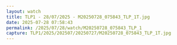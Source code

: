 ```yaml
---
layout: watch
title: TLP1 - 28/07/2025 - M20250728_075843_TLP_1T.jpg
date: 2025-07-28 07:58:43
permalink: /2025/07/28/watch/M20250728_075843_TLP_1
capture: TLP1/2025/202507/20250727/M20250728_075843_TLP_1T.jpg
---
```

